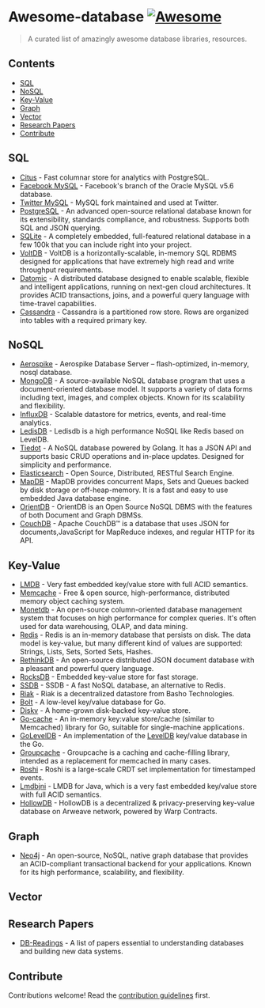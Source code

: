 ﻿# Awesome-database [![Awesome](https://awesome.re/badge.svg)](https://awesome.re)

> A curated list of amazingly awesome database libraries, resources.

## Contents

- [SQL](#sql)
- [NoSQL](#nosql)
- [Key-Value](#key-value)
- [Graph](#graph)
- [Vector](#vector)
- [Research Papers](#research-papers)
- [Contribute](#contribute)

## SQL

- [Citus](https://github.com/citusdata/cstore_fdw) - Fast columnar store for analytics with PostgreSQL.
- [Facebook MySQL](https://github.com/facebook/mysql-5.6) - Facebook's branch of the Oracle MySQL v5.6 database.
- [Twitter MySQL](https://github.com/twitter/mysql) - MySQL fork maintained and used at Twitter.
- [PostgreSQL](https://github.com/postgres/postgres) - An advanced open-source relational database known for its extensibility, standards compliance, and robustness. Supports both SQL and JSON querying.
- [SQLite](http://www.sqlite.org/) - A completely embedded, full-featured relational database in a few 100k that you can include right into your project.
- [VoltDB](https://github.com/VoltDB/voltdb/) - VoltDB is a horizontally-scalable, in-memory SQL RDBMS designed for applications that have extremely high read and write throughput requirements.
- [Datomic](http://www.datomic.com/) - A distributed database designed to enable scalable, flexible and intelligent applications, running on next-gen cloud architectures. It provides ACID transactions, joins, and a powerful query language with time-travel capabilities.
- [Cassandra](https://github.com/apache/cassandra) - Cassandra is a partitioned row store. Rows are organized into tables with a required primary key.

## NoSQL

- [Aerospike](https://github.com/aerospike/aerospike-server) - Aerospike Database Server – flash-optimized, in-memory, nosql database.
- [MongoDB](https://github.com/mongodb/mongo) - A source-available NoSQL database program that uses a document-oriented database model. It supports a variety of data forms including text, images, and complex objects. Known for its scalability and flexibility.
- [InfluxDB](https://github.com/influxdb/influxdb) - Scalable datastore for metrics, events, and real-time analytics.
- [LedisDB](https://github.com/siddontang/ledisdb) - Ledisdb is a high performance NoSQL like Redis based on LevelDB.
- [Tiedot](https://github.com/HouzuoGuo/tiedot) - A NoSQL database powered by Golang. It has a JSON API and supports basic CRUD operations and in-place updates. Designed for simplicity and performance.
- [Elasticsearch](https://github.com/elasticsearch/elasticsearch) - Open Source, Distributed, RESTful Search Engine.
- [MapDB](https://github.com/jankotek/MapDB) - MapDB provides concurrent Maps, Sets and Queues backed by disk storage or off-heap-memory. It is a fast and easy to use embedded Java database engine.
- [OrientDB](https://github.com/orientechnologies/orientdb) - OrientDB is an Open Source NoSQL DBMS with the features of both Document and Graph DBMSs.
- [CouchDB](https://github.com/apache/couchdb) - Apache CouchDB™ is a database that uses JSON for documents,JavaScript for MapReduce indexes, and regular HTTP for its API.

## Key-Value

- [LMDB](http://symas.com/mdb/) - Very fast embedded key/value store with full ACID semantics.
- [Memcache](https://github.com/memcached/memcached) - Free & open source, high-performance, distributed memory object caching system.
- [Monetdb](https://github.com/snaga/monetdb) - An open-source column-oriented database management system that focuses on high performance for complex queries. It's often used for data warehousing, OLAP, and data mining.
- [Redis](https://github.com/antirez/redis) - Redis is an in-memory database that persists on disk. The data model is key-value, but many different kind of values are supported: Strings, Lists, Sets, Sorted Sets, Hashes.
- [RethinkDB](https://github.com/rethinkdb/rethinkdb) - An open-source distributed JSON document database with a pleasant and powerful query language.
- [RocksDB](https://github.com/facebook/rocksdb) - Embedded key-value store for fast storage.
- [SSDB](https://github.com/ideawu/ssdb) - SSDB - A fast NoSQL database, an alternative to Redis.
- [Riak](https://github.com/basho/riak) - Riak is a decentralized datastore from Basho Technologies.
- [Bolt](https://github.com/boltdb/bolt) - A low-level key/value database for Go.
- [Diskv](https://github.com/peterbourgon/diskv) - A home-grown disk-backed key-value store.
- [Go-cache](https://github.com/pmylund/go-cache) - An in-memory key:value store/cache (similar to Memcached) library for Go, suitable for single-machine applications.
- [GoLevelDB](https://github.com/syndtr/goleveldb) - An implementation of the [LevelDB](https://code.google.com/p/leveldb/) key/value database in the Go.
- [Groupcache](https://github.com/golang/groupcache) - Groupcache is a caching and cache-filling library, intended as a replacement for memcached in many cases.
- [Roshi](https://github.com/soundcloud/roshi/) - Roshi is a large-scale CRDT set implementation for timestamped events.
- [Lmdbjni](https://github.com/deephacks/lmdbjni) - LMDB for Java, which is a very fast embedded key/value store with full ACID semantics.
- [HollowDB](https://github.com/firstbatchxyz/hollowdb) - HollowDB is a decentralized & privacy-preserving key-value database on Arweave network, powered by Warp Contracts.

## Graph

- [Neo4j](https://github.com/neo4j/neo4j) - An open-source, NoSQL, native graph database that provides an ACID-compliant transactional backend for your applications. Known for its high performance, scalability, and flexibility.

## Vector

## Research Papers

- [DB-Readings](https://github.com/rxin/db-readings) - A list of papers essential to understanding databases and building new data systems.

## Contribute

Contributions welcome! Read the [contribution guidelines](contributing.md) first.
